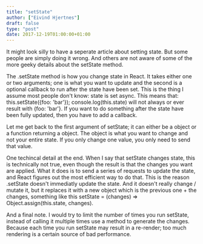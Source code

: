 ```yaml
---
title: "setState"
author: ["Eivind Hjertnes"]
draft: false
type: "post"
date: 2017-12-19T01:00:00+01:00
---
```


It might look silly to have a seperate article about setting state. But
some people are simply doing it wrong. And others are not aware of some
of the more geeky details about the setState method.

The .setState method is how you change state in React. It takes either
one or two arguments; one is what you want to update and the second is a
optional callback to run after the state have been set. This is the
thing I assume most people don't know: state is set async. This means
that: this.setState({foo: 'bar'}); console.log(this.state) will not
always or ever result with {foo: 'bar'}. If you want to do something
after the state have been fully updated, then you have to add a
callback.

Let me get back to the first argument of setState; it can either be a
object or a function returning a object. The object is what you want to
change and not your entire state. If you only change one value, you only
need to send that value.

One techincal detail at the end. When I say that setState changes state,
this is technically not true, even though the result is that the changes
you want are applied. What it does is to send a series of requests to
update the state, and React figures out the most efficient way to do
that. This is the reason .setState doesn't immediatly update the state.
And it doesn't really change / mutate it, but it replaces it with a new
object which is the previous one + the changes, something like this
setState = (changes) => Object.assign(this.state, changes).

And a final note. I would try to limit the number of times you run
setState, instead of calling it multiple times use a method to generate
the changes. Because each time you run setState may result in a
re-render; too much rendering is a certain source of bad performance.
